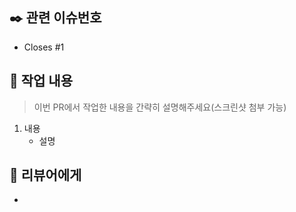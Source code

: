 <!-- PR의 제목은 "[Feat/#1] 로그인 기능 추가" 와 같이 작성해주세요! -->

## ✒️ 관련 이슈번호
- Closes #1


## 📝 작업 내용
> 이번 PR에서 작업한 내용을 간략히 설명해주세요(스크린샷 첨부 가능)

1. 내용
   - 설명


## 📢 리뷰어에게
- 
